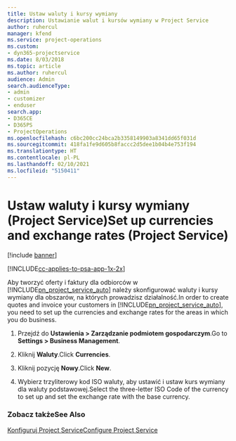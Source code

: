 ```yaml
---
title: Ustaw waluty i kursy wymiany
description: Ustawianie walut i kursów wymiany w Project Service
author: ruhercul
manager: kfend
ms.service: project-operations
ms.custom:
- dyn365-projectservice
ms.date: 8/03/2018
ms.topic: article
ms.author: ruhercul
audience: Admin
search.audienceType:
- admin
- customizer
- enduser
search.app:
- D365CE
- D365PS
- ProjectOperations
ms.openlocfilehash: c6bc200cc24bca2b3358149903a8341dd65f031d
ms.sourcegitcommit: 418fa1fe9d605b8faccc2d5dee1b04b4e753f194
ms.translationtype: HT
ms.contentlocale: pl-PL
ms.lasthandoff: 02/10/2021
ms.locfileid: "5150411"
---
```

# <a name="set-up-currencies-and-exchange-rates-project-service"></a><span data-ttu-id="bafd8-103">Ustaw waluty i kursy wymiany (Project Service)</span><span class="sxs-lookup"><span data-stu-id="bafd8-103">Set up currencies and exchange rates (Project Service)</span></span>

[!include [banner](../includes/psa-now-project-operations.md)]

[!INCLUDE[cc-applies-to-psa-app-1x-2x](../includes/cc-applies-to-psa-app-1x-2x.md)]

<span data-ttu-id="bafd8-104">Aby tworzyć oferty i faktury dla odbiorców w [!INCLUDE[pn_project_service_auto](../includes/pn-project-service-auto.md)] należy skonfigurować waluty i kursy wymiany dla obszarów, na których prowadzisz działalność.</span><span class="sxs-lookup"><span data-stu-id="bafd8-104">In order to create quotes and invoice your customers in [!INCLUDE[pn_project_service_auto](../includes/pn-project-service-auto.md)], you need to set up the currencies and exchange rates for the areas in which you do business.</span></span>  
  
1.  <span data-ttu-id="bafd8-105">Przejdź do **Ustawienia > Zarządzanie podmiotem gospodarczym**.</span><span class="sxs-lookup"><span data-stu-id="bafd8-105">Go to **Settings > Business Management**.</span></span>  
  
2.  <span data-ttu-id="bafd8-106">Kliknij **Waluty**.</span><span class="sxs-lookup"><span data-stu-id="bafd8-106">Click **Currencies**.</span></span>  
  
3.  <span data-ttu-id="bafd8-107">Kliknij pozycję **Nowy**.</span><span class="sxs-lookup"><span data-stu-id="bafd8-107">Click **New**.</span></span>  
  
4.  <span data-ttu-id="bafd8-108">Wybierz trzyliterowy kod ISO waluty, aby ustawić i ustaw kurs wymiany dla waluty podstawowej.</span><span class="sxs-lookup"><span data-stu-id="bafd8-108">Select the three-letter ISO Code of the currency to set up and set the exchange rate with the base currency.</span></span>  
  
### <a name="see-also"></a><span data-ttu-id="bafd8-109">Zobacz także</span><span class="sxs-lookup"><span data-stu-id="bafd8-109">See Also</span></span>  
 [<span data-ttu-id="bafd8-110">Konfiguruj Project Service</span><span class="sxs-lookup"><span data-stu-id="bafd8-110">Configure Project Service</span></span>](../psa/configure.md)

